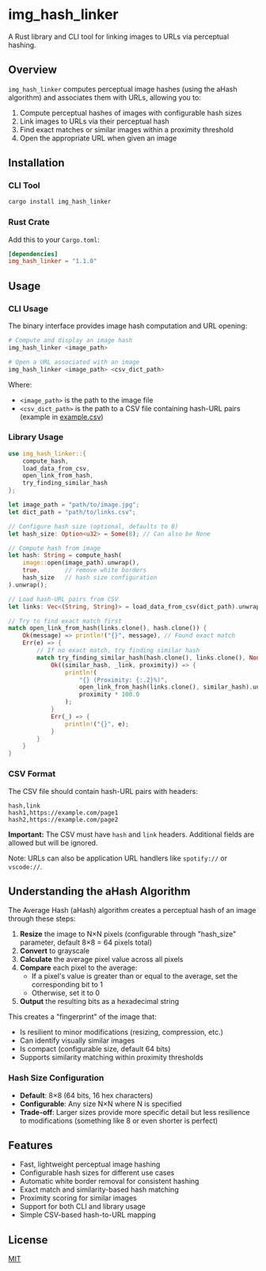 # img_hash_linker

A Rust library and CLI tool for linking images to URLs via perceptual hashing.

## Overview

`img_hash_linker` computes perceptual image hashes (using the aHash algorithm) and associates them with URLs, allowing you to:

1. Compute perceptual hashes of images with configurable hash sizes
2. Link images to URLs via their perceptual hash
3. Find exact matches or similar images within a proximity threshold
4. Open the appropriate URL when given an image

## Installation

### CLI Tool

```bash
cargo install img_hash_linker
```

### Rust Crate

Add this to your `Cargo.toml`:

```toml
[dependencies]
img_hash_linker = "1.1.0"
```

## Usage

### CLI Usage

The binary interface provides image hash computation and URL opening:

```bash
# Compute and display an image hash
img_hash_linker <image_path>

# Open a URL associated with an image
img_hash_linker <image_path> <csv_dict_path>
```

Where:

- `<image_path>` is the path to the image file
- `<csv_dict_path>` is the path to a CSV file containing hash-URL pairs (example in [example.csv](https://github.com/TaylorHo/img-hash-linker/blob/main/example.csv))

### Library Usage

```rust
use img_hash_linker::{
    compute_hash,
    load_data_from_csv,
    open_link_from_hash,
    try_finding_similar_hash
};

let image_path = "path/to/image.jpg";
let dict_path = "path/to/links.csv";

// Configure hash size (optional, defaults to 8)
let hash_size: Option<u32> = Some(8); // Can also be None

// Compute hash from image
let hash: String = compute_hash(
    image::open(image_path).unwrap(),
    true,       // remove white borders
    hash_size   // hash size configuration
).unwrap();

// Load hash-URL pairs from CSV
let links: Vec<(String, String)> = load_data_from_csv(dict_path).unwrap();

// Try to find exact match first
match open_link_from_hash(links.clone(), hash.clone()) {
    Ok(message) => println!("{}", message), // Found exact match
    Err(e) => {
        // If no exact match, try finding similar hash
        match try_finding_similar_hash(hash.clone(), links.clone(), None) {
            Ok((similar_hash, _link, proximity)) => {
                println!(
                    "{} (Proximity: {:.2}%)",
                    open_link_from_hash(links.clone(), similar_hash).unwrap(),
                    proximity * 100.0
                );
            }
            Err(_) => {
                println!("{}", e);
            }
        }
    }
}
```

### CSV Format

The CSV file should contain hash-URL pairs with headers:

```csv
hash,link
hash1,https://example.com/page1
hash2,https://example.com/page2
```

**Important:** The CSV must have `hash` and `link` headers. Additional fields are allowed but will be ignored.

Note: URLs can also be application URL handlers like `spotify://` or `vscode://`.

## Understanding the aHash Algorithm

The Average Hash (aHash) algorithm creates a perceptual hash of an image through these steps:

1. **Resize** the image to N×N pixels (configurable through "hash_size" parameter, default 8×8 = 64 pixels total)
2. **Convert** to grayscale
3. **Calculate** the average pixel value across all pixels
4. **Compare** each pixel to the average:
   - If a pixel's value is greater than or equal to the average, set the corresponding bit to 1
   - Otherwise, set it to 0
5. **Output** the resulting bits as a hexadecimal string

This creates a "fingerprint" of the image that:

- Is resilient to minor modifications (resizing, compression, etc.)
- Can identify visually similar images
- Is compact (configurable size, default 64 bits)
- Supports similarity matching within proximity thresholds

### Hash Size Configuration

- **Default**: 8×8 (64 bits, 16 hex characters)
- **Configurable**: Any size N×N where N is specified
- **Trade-off**: Larger sizes provide more specific detail but less resilience to modifications (something like 8 or even shorter is perfect)

## Features

- Fast, lightweight perceptual image hashing
- Configurable hash sizes for different use cases
- Automatic white border removal for consistent hashing
- Exact match and similarity-based hash matching
- Proximity scoring for similar images
- Support for both CLI and library usage
- Simple CSV-based hash-to-URL mapping

## License

[MIT](https://github.com/TaylorHo/img-hash-linker/blob/main/LICENSE)
